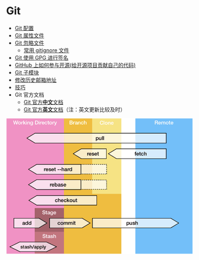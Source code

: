 # Git
- [Git 配置](gitconfig.md)
- [Git 属性文件](gitattributes.md)
- [Git 忽略文件](gitignore.md)
  * [常用 gitignore 文件](./常用gitignore文件)
- [Git 使用 GPG 进行签名](GPGsigning.md)
- [GitHub 上如何参与开源(给开源项目贡献自己的代码)](pullrequest.md)
- [Git 子模块](gitmodules.md)
- [修改历史邮箱地址](changingEmail.md)
- [技巧](Skill.md)
- Git 官方文档
  * [Git 官方**中文**文档](https://git-scm.com/book/zh/)
  * [Git 官方**英文**文档](https://git-scm.com/docs/)（注：英文更新比较及时）

![git操作](git.png)
